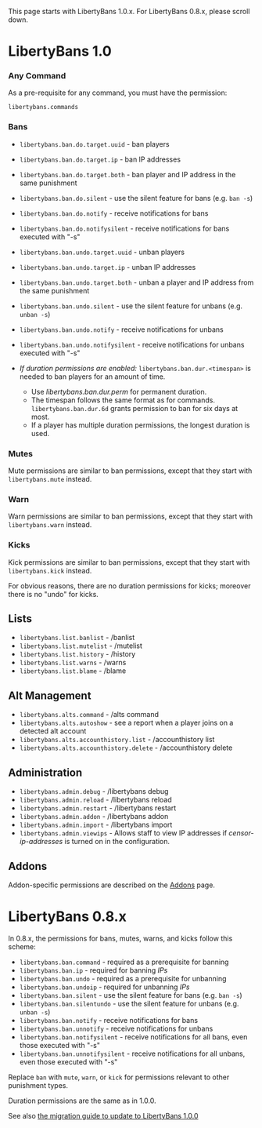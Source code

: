 This page starts with LibertyBans 1.0.x. For LibertyBans 0.8.x, please scroll down.

# LibertyBans 1.0

### Any Command ###

As a pre-requisite for any command, you must have the permission:

`libertybans.commands`

### Bans ###

* `libertybans.ban.do.target.uuid` - ban players
* `libertybans.ban.do.target.ip` - ban IP addresses
* `libertybans.ban.do.target.both` - ban player and IP address in the same punishment
* `libertybans.ban.do.silent` - use the silent feature for bans (e.g. `ban -s`)
* `libertybans.ban.do.notify` - receive notifications for bans
* `libertybans.ban.do.notifysilent` - receive notifications for bans executed with "-s"
* `libertybans.ban.undo.target.uuid` - unban players
* `libertybans.ban.undo.target.ip` - unban IP addresses
* `libertybans.ban.undo.target.both` - unban a player and IP address from the same punishment
* `libertybans.ban.undo.silent` - use the silent feature for unbans (e.g. `unban -s`)
* `libertybans.ban.undo.notify` - receive notifications for unbans
* `libertybans.ban.undo.notifysilent` - receive notifications for unbans executed with "-s"

* *If duration permissions are enabled:* `libertybans.ban.dur.<timespan>` is needed to ban players for an amount of time.
  * Use _libertybans.ban.dur.perm_ for permanent duration.
  * The timespan follows the same format as for commands. `libertybans.ban.dur.6d` grants permission to ban for six days at most.
  * If a player has multiple duration permissions, the longest duration is used.

### Mutes ###

Mute permissions are similar to ban permissions, except that they start with `libertybans.mute` instead.

### Warn ###

Warn permissions are similar to ban permissions, except that they start with `libertybans.warn` instead.

### Kicks ###

Kick permissions are similar to ban permissions, except that they start with `libertybans.kick` instead.

For obvious reasons, there are no duration permissions for kicks; moreover there is no "undo" for kicks.

## Lists

* `libertybans.list.banlist` - /banlist
* `libertybans.list.mutelist` - /mutelist
* `libertybans.list.history` - /history
* `libertybans.list.warns` - /warns
* `libertybans.list.blame` - /blame

## Alt Management

* `libertybans.alts.command` - /alts command
* `libertybans.alts.autoshow` - see a report when a player joins on a detected alt account
* `libertybans.alts.accounthistory.list` - /accounthistory list
* `libertybans.alts.accounthistory.delete` - /accounthistory delete

## Administration

* `libertybans.admin.debug` - /libertybans debug
* `libertybans.admin.reload` - /libertybans reload
* `libertybans.admin.restart` - /libertybans restart
* `libertybans.admin.addon` - /libertybans addon
* `libertybans.admin.import` - /libertybans import
* `libertybans.admin.viewips` - Allows staff to view IP addresses if *censor-ip-addresses* is turned on in the configuration.

## Addons

Addon-specific permissions are described on the [Addons](Addons) page.

# LibertyBans 0.8.x

In 0.8.x, the permissions for bans, mutes, warns, and kicks follow this scheme:

* `libertybans.ban.command` - required as a prerequisite for banning
* `libertybans.ban.ip` - required for banning _IPs_
* `libertybans.ban.undo` - required as a prerequisite for unbanning
* `libertybans.ban.undoip` - required for unbanning _IPs_
* `libertybans.ban.silent` - use the silent feature for bans (e.g. `ban -s`)
* `libertybans.ban.silentundo` - use the silent feature for unbans (e.g. `unban -s`)
* `libertybans.ban.notify` - receive notifications for bans
* `libertybans.ban.unnotify` - receive notifications for unbans
* `libertybans.ban.notifysilent` - receive notifications for all bans, even those executed with "-s"
* `libertybans.ban.unnotifysilent` - receive notifications for all unbans, even those executed with "-s"

Replace `ban` with `mute`, `warn`, or `kick` for permissions relevant to other punishment types.

Duration permissions are the same as in 1.0.0.

See also [the migration guide to update to LibertyBans 1.0.0](Upgrading-to-LibertyBans-1.0.0-from-0.8.x)
